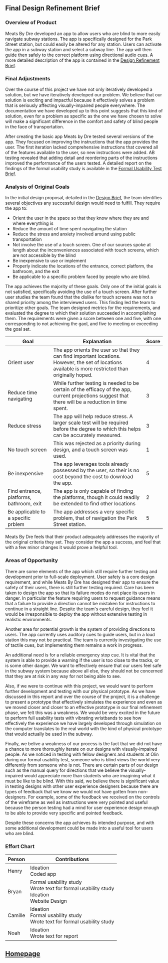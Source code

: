 ## Final Design Refinement Brief

### Overview of Product

Meats By Dre developed an app to allow users who are blind to more easily navigate subway stations.
The app is specifically designed for the Park Street station, but could easily be altered for any station.
Users can activate the app in a subway station and select a subway line.
The app will then guide then safely to the correct platform using directional audio cues.
A more detailed description of the app is contained in the [Design Refinement Brief](designrefinement.md).

### Final Adjustments

Over the course of this project we have not only iteratively developed a solution, but we have iteratively developed our problem. We believe that our solution is exciting and impactful because it effectively solves a problem that is seriously affecting visually-impaired people everywhere. The documentation we have developed up to this point suggests that this kind of solution, even for a problem as specific as the one we have chosen to solve will make a significant difference in the comfort and safety of blind people in the face of transportation.

After creating the basic app Meats by Dre tested several versions of the app.
They focused on improving the instructions that the app provides the user. The first iteration lacked comprehensive instructions that covered all of the features available to the user, so new instructions were added. 
AB testing revealed that adding detail and reordering parts of the instructions improved the performance of the users tested.
A detailed report on the findings of the formal usability study is available in the [Formal Usability Test Brief](formal_usability.md).

### Analysis of Original Goals

In the initial design proposal, detailed in the [Design Brief](designbrief.md), the team identifies several objectives any successful design would need to fulfill.
They require the app to:

* Orient the user in the space so that they know where they are and where everything is
* Reduce the amount of time spent navigating the station
* Reduce the stress and anxiety involved around using public transportation
* Not involve the use of a touch screen. One of our sources spoke at length about the inconveniences associated with touch screens, which are not accessible by the blind
* Be inexpensive to use or implement
* Properly indicate the locations of the entrance, correct platform, the bathroom, and the exit
* Be applicable to a specific problem faced by people who are blind.
 
The app achieves the majority of these goals. Only one of the initial goals is not satisfied, specifically avoiding the use of a touch screen.
After further user studies the team found that the dislike for touch screens was not a shared priority among the interviewed users.
This finding led the team to prioritize other goals.
The team designed metrics for the requirements, and evaluated the degree to which their solution succeeded in accomplishing them.
The requirements were given a score between one and five, with one corresponding to not achieving the gaol, and five to meeting or exceeding the goal set.


Goal | Explanation | Score
---- | ----------- | -----
Orient user | The app orients the user so that they can find important locations. However, the set of locations available is more restricted than originally hoped. | 4
Reduce time navigating | While further testing is needed to be certain of the efficacy of the app, current projections suggest that there will be a reduction in time spent. | 3
Reduce stress | The app will help reduce stress. A larger scale test will be required before the degree to which this helps can be accurately measured. | 3
No touch screen | This was rejected as a priority during design, and a touch screen was used. | 1
Be inexpensive | The app leverages tools already possessed by the user, so their is no cost beyond the cost to download the app. | 5
Find entrance, platforms, bathroom, exit | The app is only capable of finding the platforms, though it could readily be extended to find other locations | 2
Be applicable to a specific prblem | The app addresses a very specific problem, that of navigation the Park Street station. | 5


Meats By Dre feels that their product adequately addresses the majority of the original criteria they set.
They consider the app a success, and feel that with a few minor changes it would prove a helpful tool.


### Areas of Opportunity

There are some elements of the app which still require further testing and development prior to full-scale deployment.
User safety is a core design requirement, and while Meats By Dre has designed their app to ensure the safety of their users, there is still further testing required.
Care has been taken to design the app so that its failure modes do not place its users in danger.
In particular the feature requiring users to request guidance means that a failure to provide a direction cannot be mistaken for instructions to continue in a straight line.
Despite the team's careful design, they feel it would be irresponsible to deploy the app without extensive testing in realistic environments.

Another area for potential growth is the system of providing directions to users.
The app currently uses auditory cues to guide users, but in a loud station this may not be practical.
The team is currently investigating the use of tactile cues, but implementing them remains a work in progress.

An additional need is for a reliable emergency stop cue.
It is vital that the system is able to provide a warning if the user is too close to the tracks, or is some other danger. We want to effectively ensure that our users feel safe in the subway system because above all else, they should not be concerned that they are at risk in any way for not being able to see.

Also, if we were to continue with this project, we would want to perform further development and testing with our physical prototype. As we have discussed in this report and over the course of the project, it is a challenge to present a prototype that effectively simulates the experience and even as we moved closer and closer to an effective prototype in our final refinement phase, we felt this was a weakness. We would be very excited in the future to perform full usability tests with vibrating wristbands to see how effectively the experience we have largely developed through simulation on the computer translates to the real world with the kind of physical prototype that would actually be used in the subway.

Finally, we belive a weakness of our process is the fact that we did not have a chance to more thoroughly iterate on our designs with visually-impaired people. As we noticed in testing with fellow designers and students at Olin during our formal usability test, someone who is blind views the world very differently from someone who is not. There are certain parts of our design such as the manual query for directions that we believe the visually-impaired would appreciate more than students who are imagining what it must be like to be blind. With this said, we believe there is significant value in testing designs with other user experience designers because there are types of feedback that we know we would not have gotten from non-designers. For example, some of the feedback we received on the controls of the wireframe as well as instructions were very pointed and useful because the person testing had a mind for user experience design enough to be able to provide very specific and pointed feedback. 

Despite these concerns the app achieves its intended purpose, and with some additional development could be made into a useful tool for users who are blind.

### Effort Chart


 Person | Contributions 
 ------ | -------------------------------------
Henry   | Ideation<br>Coded app<br> 
Bryan   | Formal usability study<br>Wrote text for formal usability study<br>Ideation<br>Website Design<br>
Camille | Ideation<br>Formal usability study<br>Wrote text for formal usability study<br>
Noah    | Ideation<br>Wrote text for report<br>

## [Homepage](index.md)
